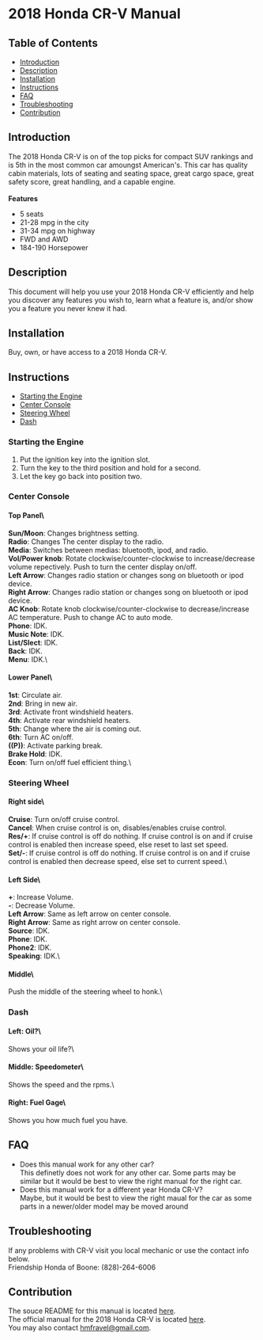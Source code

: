# 2018 Honda CR-V Manual

## Table of Contents

- [Introduction](#Introduction)
- [Description](#Description)
- [Installation](#Installation)
- [Instructions](#Instructions)
- [FAQ](#FAQ)
- [Troubleshooting](#Troubleshooting)
- [Contribution](#Contribution)

## Introduction
The 2018 Honda CR-V is on of the top picks for compact SUV rankings and is 5th in the most common car amoungst American's.  This car has quality cabin materials, lots of seating and seating space, great cargo space, great safety score, great handling, and a capable engine.\
\
**Features** 
- 5 seats
- 21-28 mpg in the city
- 31-34 mpg on highway
- FWD and AWD
- 184-190 Horsepower

## Description
This document will help you use your 2018 Honda CR-V efficiently and help you discover any features you wish to, learn what a feature is, and/or show you a feature you never knew it had.

## Installation
Buy, own, or have access to a 2018 Honda CR-V.

## Instructions
* [Starting the Engine](#Starting-the-Engine)
* [Center Console](#Center-Console)
* [Steering Wheel](#Steering-Wheel)
* [Dash](#Dash)

### Starting the Engine
1. Put the ignition key into the ignition slot.
2. Turn the key to the third position and hold for a second.
3. Let the key go back into position two.

### Center Console
#### Top Panel\
**Sun/Moon**: Changes brightness setting.\
**Radio**: Changes The center display to the radio.\
**Media**: Switches between medias: bluetooth, ipod, and radio.\
**Vol/Power knob**: Rotate clockwise/counter-clockwise to increase/decrease volume repectively.  Push to turn the center display on/off.\
**Left Arrow**: Changes radio station or changes song on bluetooth or ipod device.\
**Right Arrow**: Changes radio station or changes song on bluetooth or ipod device.\
**AC Knob**: Rotate knob clockwise/counter-clockwise to decrease/increase AC temperature.  Push to change AC to auto mode.\
**Phone**: IDK.\
**Music Note**: IDK.\
**List/Slect**: IDK.\
**Back**: IDK.\
**Menu**: IDK.\
#### Lower Panel\
**1st**: Circulate air.\
**2nd**: Bring in new air.\
**3rd**: Activate front windshield heaters.\
**4th**: Activate rear windshield heaters.\
**5th**: Change where the air is coming out.\
**6th**: Turn AC on/off.\
**((P))**: Activate parking break.\
**Brake Hold**: IDK.\
**Econ**: Turn on/off fuel efficient thing.\

### Steering Wheel
#### Right side\
**Cruise**: Turn on/off cruise control.\
**Cancel**: When cruise control is on, disables/enables cruise control.\
**Res/+**: If cruise control is off do nothing. If cruise control is on and if cruise control is enabled then increase speed, else reset to last set speed.\
**Set/-**: If cruise control is off do nothing. If cruise control is on and if cruise control is enabled then decrease speed, else set to current speed.\
#### Left Side\
**+**: Increase Volume.\
**-**: Decrease Volume.\
**Left Arrow**: Same as left arrow on center console.\
**Right Arrow**: Same as right arrow on center console.\
**Source**: IDK.\
**Phone**: IDK.\
**Phone2**: IDK.\
**Speaking**: IDK.\
#### Middle\
Push the middle of the steering wheel to honk.\

### Dash
#### Left: Oil?\
Shows your oil life?\
#### Middle: Speedometer\
Shows the speed and the rpms.\
#### Right: Fuel Gage\
Shows you how much fuel you have.

##  FAQ
- Does this manual work for any other car?\
This definetly does not work for any other car.  Some parts may be similar but it would be best to view the right manual for the right car.
- Does this manual work for a different year Honda CR-V?\
Maybe, but it would be best to view the right maual for the car as some parts in a newer/older model may be moved around

## Troubleshooting
If any problems with CR-V visit you local mechanic or use the contact info below.\
Friendship Honda of Boone: (828)-264-6006

## Contribution
The souce README for this manual is located [here](https://github.com/fravelhm/ENG3695Proj2/blob/main/README.md).\
The official manual for the 2018 Honda CR-V is located [here](http://techinfo.honda.com/rjanisis/pubs/OM/AH/ATLA1818OM/enu/ATLA1818OM.PDF).\
You may also contact hmfravel@gmail.com.
